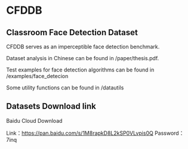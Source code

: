 # CFDDB
## Classroom Face Detection Dataset

CFDDB serves as an imperceptible face detection benchmark. 

Dataset analysis in Chinese can be found in /paper/thesis.pdf.

Test examples for face detection algorithms can be found in /examples/face_detecion

Some utility functions can be found in /datautils

## Datasets Download link

Baidu Cloud Download

Link：https://pan.baidu.com/s/1M8rapkD8L2kSP0VLvpis0Q Password：7inq
